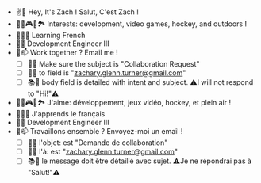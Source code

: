- ✌️👨 Hey, It's Zach ! Salut, C'est Zach !
- 👨‍💻🎮🏒🏞️ Interests: development, video games, hockey, and outdoors !
- 🌱🇫🇷 Learning French 
- 🌲🌐 Development Engineer III
- 👀📫 Work together ? Email me ! 
  - [ ] 🤝🙌 Make sure the subject is "Collaboration Request"
  - [ ] 👋👨 to field is "zachary.glenn.turner@gmail.com" 
  - [ ] 📚🎯 body field is detailed with intent and subject. ⚠️I will not respond to "Hi!"⚠️ 

- 👨‍💻🎮🏒🏞️ J'aime: développement, jeux vidéo, hockey, et plein air !
- 🌱🇫🇷 J'apprends le français
- 🌲🌐 Development Engineer III
- 👀📫 Travaillons ensemble ? Envoyez-moi un email !
  - [ ] 🤝🙌 l'objet: est "Demande de collaboration"
  - [ ] 👋👨 l'à: est "zachary.glenn.turner@gmail.com"
  - [ ] 📚🎯 le message doit être détaillé avec sujet. ⚠️Je ne répondrai pas à "Salut!"⚠️
<!---
FlaccidFacade/FlaccidFacade is a ✨ special ✨ repository because its `README.md` (this file) appears on your GitHub profile.
You can click the Preview link to take a look at your changes.
--->
